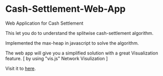 # Cash-Settlement-Web-App
Web Application for Cash Settlement

This let you do to understand the splitwise cash-settlement algorithm. 

Implemented the max-heap in javascript to solve the algorithm.

The web app will give you a simplified solution with a great Visualization feature.
[ by using "vis.js" Network Visulization ]

Visit it to [here](bit.ly/3t5Nm5Q).
